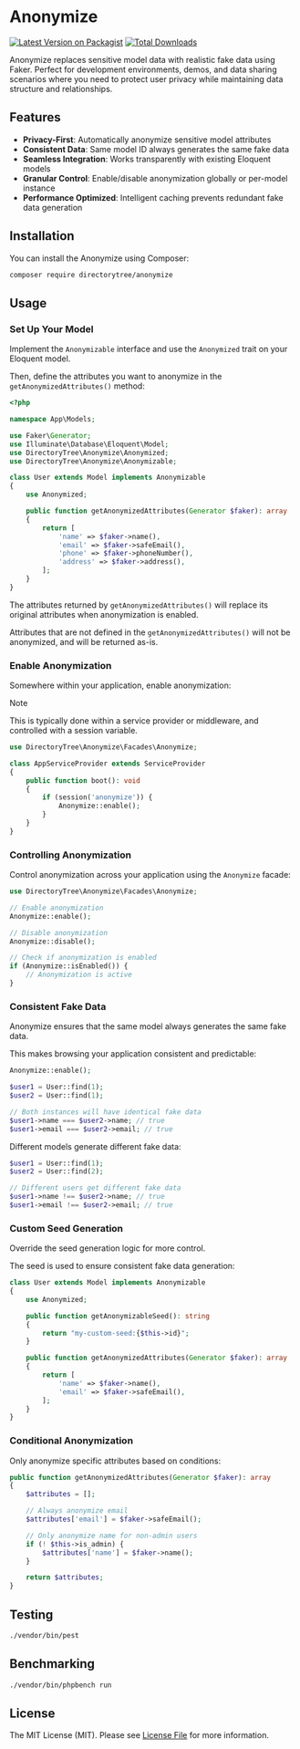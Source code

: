# Anonymize

[![Latest Version on Packagist](https://img.shields.io/packagist/v/directorytree/anonymize.svg?style=flat-square)](https://packagist.org/packages/directorytree/anonymize)
[![Total Downloads](https://img.shields.io/packagist/dt/directorytree/anonymize.svg?style=flat-square)](https://packagist.org/packages/directorytree/anonymize)

Anonymize replaces sensitive model data with realistic fake data using Faker. Perfect for development environments, demos, and data sharing scenarios where you need to protect user privacy while maintaining data structure and relationships.

## Features

- **Privacy-First**: Automatically anonymize sensitive model attributes
- **Consistent Data**: Same model ID always generates the same fake data
- **Seamless Integration**: Works transparently with existing Eloquent models
- **Granular Control**: Enable/disable anonymization globally or per-model instance
- **Performance Optimized**: Intelligent caching prevents redundant fake data generation

## Installation

You can install the Anonymize using Composer:

```bash
composer require directorytree/anonymize
```

## Usage

### Set Up Your Model

Implement the `Anonymizable` interface and use the `Anonymized` trait on your Eloquent model.

Then, define the attributes you want to anonymize in the `getAnonymizedAttributes()` method:

```php
<?php

namespace App\Models;

use Faker\Generator;
use Illuminate\Database\Eloquent\Model;
use DirectoryTree\Anonymize\Anonymized;
use DirectoryTree\Anonymize\Anonymizable;

class User extends Model implements Anonymizable
{
    use Anonymized;

    public function getAnonymizedAttributes(Generator $faker): array
    {
        return [
            'name' => $faker->name(),
            'email' => $faker->safeEmail(),
            'phone' => $faker->phoneNumber(),
            'address' => $faker->address(),
        ];
    }
}
```

The attributes returned by `getAnonymizedAttributes()` will replace its original attributes when anonymization is enabled.

Attributes that are not defined in the `getAnonymizedAttributes()` will not be anonymized, and will be returned as-is.

### Enable Anonymization

Somewhere within your application, enable anonymization:

> [!note]
> This is typically done within a service provider or middleware, and controlled with a session variable.

```php
use DirectoryTree\Anonymize\Facades\Anonymize;

class AppServiceProvider extends ServiceProvider
{
    public function boot(): void
    {
        if (session('anonymize')) {
            Anonymize::enable();
        }
    }
}
```

### Controlling Anonymization

Control anonymization across your application using the `Anonymize` facade:

```php
use DirectoryTree\Anonymize\Facades\Anonymize;

// Enable anonymization
Anonymize::enable();

// Disable anonymization
Anonymize::disable();

// Check if anonymization is enabled
if (Anonymize::isEnabled()) {
    // Anonymization is active
}
```

### Consistent Fake Data

Anonymize ensures that the same model always generates the same fake data.

This makes browsing your application consistent and predictable:

```php
Anonymize::enable();

$user1 = User::find(1);
$user2 = User::find(1);

// Both instances will have identical fake data
$user1->name === $user2->name; // true
$user1->email === $user2->email; // true
```

Different models generate different fake data:

```php
$user1 = User::find(1);
$user2 = User::find(2);

// Different users get different fake data
$user1->name !== $user2->name; // true
$user1->email !== $user2->email; // true
```

### Custom Seed Generation

Override the seed generation logic for more control.

The seed is used to ensure consistent fake data generation:

```php
class User extends Model implements Anonymizable
{
    use Anonymized;

    public function getAnonymizableSeed(): string
    {
        return "my-custom-seed:{$this->id}";
    }

    public function getAnonymizedAttributes(Generator $faker): array
    {
        return [
            'name' => $faker->name(),
            'email' => $faker->safeEmail(),
        ];
    }
}
```

### Conditional Anonymization

Only anonymize specific attributes based on conditions:

```php
public function getAnonymizedAttributes(Generator $faker): array
{
    $attributes = [];

    // Always anonymize email
    $attributes['email'] = $faker->safeEmail();

    // Only anonymize name for non-admin users
    if (! $this->is_admin) {
        $attributes['name'] = $faker->name();
    }

    return $attributes;
}
```

## Testing

```bash
./vendor/bin/pest
```

## Benchmarking

```bash
./vendor/bin/phpbench run
```

## License

The MIT License (MIT). Please see [License File](LICENSE.md) for more information.

